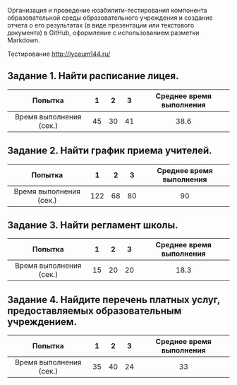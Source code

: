 Организация и проведение юзабилити-тестирования компонента образовательной среды образовательного учреждения и создание отчета о его результатах (в виде презентации или текстового документа) в GitHub, оформление с использованием разметки Markdown.

Тестирование http://lyceum144.ru/ 

## Задание 1. Найти расписание лицея.

| Попытка|  1 | 2 | 3 | Среднее время выполнения | 
| :-: | :-: | :-: | :-: | :-: | 
| Время выполнения (сек.)  | 45 | 30 | 41 | 38.6 |


## Задание 2. Найти график приема учителей.

| Попытка|  1 | 2 | 3 | Среднее время выполнения | 
| :-: | :-: | :-: | :-: | :-: | 
| Время выполнения (сек.)  | 122 | 68 | 80 | 90 |

## Задание 3. Найти регламент школы.

| Попытка|  1 | 2 | 3 | Среднее время выполнения | 
| :-: | :-: | :-: | :-: | :-: | 
| Время выполнения (сек.)  | 15 | 20 | 20 | 18.3 |

## Задание 4. Найдите перечень платных услуг, предоставляемых образовательным учреждением.

| Попытка|  1 | 2 | 3 | Среднее время выполнения | 
| :-: | :-: | :-: | :-: | :-: | 
| Время выполнения (сек.)  | 35 | 40 | 24 | 33 |

